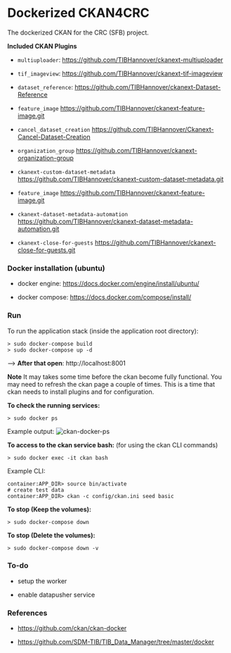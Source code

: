 # Dockerized CKAN4CRC

The dockerized CKAN for the CRC (SFB) project. 

**Included CKAN Plugins**

- `multiuploader`: 
https://github.com/TIBHannover/ckanext-multiuploader

- `tif_imageview`:
https://github.com/TIBHannover/ckanext-tif-imageview

- `dataset_reference`:
https://github.com/TIBHannover/ckanext-Dataset-Reference

- `feature_image`
https://github.com/TIBHannover/ckanext-feature-image.git

- `cancel_dataset_creation`
https://github.com/TIBHannover/Ckanext-Cancel-Dataset-Creation

- `organization_group`
https://github.com/TIBHannover/ckanext-organization-group

- `ckanext-custom-dataset-metadata`
https://github.com/TIBHannover/ckanext-custom-dataset-metadata.git

- `feature_image`
https://github.com/TIBHannover/ckanext-feature-image.git

- `ckanext-dataset-metadata-automation`
https://github.com/TIBHannover/ckanext-dataset-metadata-automation.git

- `ckanext-close-for-guests`
https://github.com/TIBHannover/ckanext-close-for-guests.git



### Docker installation (ubuntu)

- docker engine: https://docs.docker.com/engine/install/ubuntu/

- docker compose: https://docs.docker.com/compose/install/

### Run

To run the application stack (inside the application root directory): 

    > sudo docker-compose build
    > sudo docker-compose up -d  

--> **After that open**: http://localhost:8001

**Note** It may takes some time before the ckan become fully functional. You may need to refresh the ckan page a couple of times. This is a time that ckan needs to install plugins and for configuration. 


**To check the running services:**

    > sudo docker ps

Example output:
![ckan-docker-ps](/uploads/473c813deb7ac501e9f5aa370091c67d/ckan-docker-ps.png)


**To access to the ckan service bash:**
(for using the ckan CLI commands)

    > sudo docker exec -it ckan bash

Example CLI:

    container:APP_DIR> source bin/activate
    # create test data
    container:APP_DIR> ckan -c config/ckan.ini seed basic


**To stop (Keep the volumes):**

    > sudo docker-compose down

**To stop (Delete the volumes):**

    > sudo docker-compose down -v


### To-do

- setup the worker

- enable datapusher service

### References

- https://github.com/ckan/ckan-docker

- https://github.com/SDM-TIB/TIB_Data_Manager/tree/master/docker

